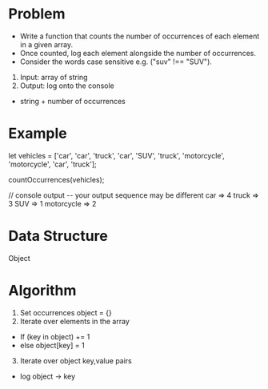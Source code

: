 # Problem

- Write a function that counts the number of occurrences of each element in a given array.
- Once counted, log each element alongside the number of occurrences. 
- Consider the words case sensitive e.g. ("suv" !== "SUV").

1. Input: array of string
2. Output: log onto the console
  - string + number of occurrences

# Example

let vehicles = ['car', 'car', 'truck', 'car', 'SUV', 'truck',
                'motorcycle', 'motorcycle', 'car', 'truck'];

countOccurrences(vehicles);

// console output -- your output sequence may be different
car => 4
truck => 3
SUV => 1
motorcycle => 2

# Data Structure

Object

# Algorithm

1. Set occurrences object = {}
2. Iterate over elements in the array 
  - If (key in object) += 1
  - else object[key] = 1
3. Iterate over object key,value pairs
  - log object -> key

